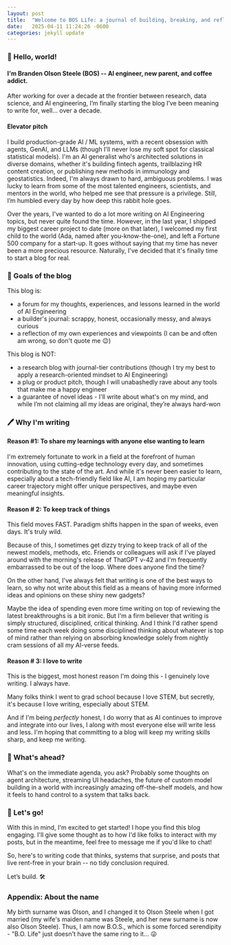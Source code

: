 ```yaml
---
layout: post
title:  "Welcome to BOS Life: a journal of building, breaking, and reflecting on intelligent systems"
date:   2025-04-11 11:24:26 -0600
categories: jekyll update
---
```


### 👋 Hello, world!

#### I'm Branden Olson Steele (BOS) -- AI engineer, new parent, and coffee addict.
After working for over a decade at the frontier between research, data science, and AI engineering, I’m finally starting the blog I’ve been meaning to write for, well... over a decade.

#### Elevator pitch

I build production-grade AI / ML systems, with a recent obsession with agents, GenAI, and LLMs (though I'll never lose my soft spot for classical statistical models).
I'm an AI generalist who's architected solutions in diverse domains, whether it's building fintech agents, trailblazing HR content creation, or publishing new methods in immunology and geostatistics.
Indeed, I'm always drawn to hard, ambiguous problems.
I was lucky to learn from some of the most talented engineers, scientists, and mentors in the world, who helped me see that pressure is a privilege.
Still, I’m humbled every day by how deep this rabbit hole goes.

Over the years, I've wanted to do a lot more writing on AI Engineering topics, but never quite found the time.
However, in the last year, I shipped my biggest career project to date (more on that later), I welcomed my first child to the world (Ada, named after you-know-the-one), and left a Fortune 500 company for a start-up.
It goes without saying that my time has never been a more precious resource.
Naturally, I've decided that it's finally time to start a blog for real.


### 🥅 Goals of the blog

This blog is:
* a forum for my thoughts, experiences, and lessons learned in the world of AI Engineering
* a builder's journal: scrappy, honest, occasionally messy, and always curious
* a reflection of my own experiences and viewpoints (I can be and often am wrong, so don't quote me 😉)

This blog is NOT:
* a research blog with journal-tier contributions (though I try my best to apply a research-oriented mindset to AI Engineering)
* a plug or product pitch, though I will unabashedly rave about any tools that make me a happy engineer
* a guarantee of novel ideas - I'll write about what's on my mind, and while I’m not claiming all my ideas are original, they’re always hard-won

### 🖊️ Why I'm writing

#### Reason \#1: To share my learnings with anyone else wanting to learn

I'm extremely fortunate to work in a field at the forefront of human innovation, using cutting-edge technology every day, and sometimes contributing to the state of the art.
And while it's never been easier to learn, especially about a tech-friendly field like AI, I am hoping my particular career trajectory might offer unique perspectives, and maybe even meaningful insights.



#### Reason \# 2: To keep track of things

This field moves FAST.
Paradigm shifts happen in the span of weeks, even days.
It's truly wild.

Because of this, I sometimes get dizzy trying to keep track of all of the newest models, methods, etc.
Friends or colleagues will ask if I've played around with the morning's release of ThatGPT v-42 and I'm frequently embarrassed to be out of the loop.
Where does anyone find the time?

On the other hand, I've always felt that writing is one of the best ways to learn, so why not write about this field as a means of having more informed ideas and opinions on these shiny new gadgets?

Maybe the idea of spending even more time writing on top of reviewing the latest breakthroughs is a bit ironic.
But I'm a firm believer that writing is simply structured, disciplined, critical thinking.
And I think I'd rather spend some time each week doing some disciplined thinking about whatever is top of mind rather than relying on absorbing knowledge solely from nightly cram sessions of all my AI-verse feeds.



#### Reason \# 3: I love to write

This is the biggest, most honest reason I'm doing this - I genuinely love writing.
I always have.

Many folks think I went to grad school because I love STEM, but secretly, it's because I love writing, especially about STEM.

And if I'm being _perfectly_ honest, I do worry that as AI continues to improve and integrate into our lives, I along with most everyone else will write less and less.
I'm hoping that committing to a blog will keep my writing skills sharp, and keep me writing.


### 👀 What's ahead?

What's on the immediate agenda, you ask?
Probably some thoughts on agent architecture, streaming UI headaches, the future of custom model building in a world with increasingly amazing off-the-shelf models, and how it feels to hand control to a system that talks back.


### 🚀 Let's go!

With this in mind, I'm excited to get started!
I hope you find this blog engaging.
I'll give some thought as to how I'd like folks to interact with my posts, but in the meantime, feel free to message me if you'd like to chat!

So, here's to writing code that thinks, systems that surprise, and posts that live rent-free in your brain -- no tidy conclusion required.

Let’s build. 🛠️ 


### Appendix: About the name

My birth surname was Olson, and I changed it to Olson Steele when I got married (my wife's maiden name was Steele, and her new surname is now also Olson Steele).
Thus, I am now B.O.S., which is some forced serendipity - "B.O. Life" just doesn't have the same ring to it... 😜



[jekyll-docs]: https://jekyllrb.com/docs/home
[jekyll-gh]:   https://github.com/jekyll/jekyll
[jekyll-talk]: https://talk.jekyllrb.com/
